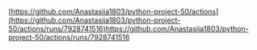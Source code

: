 [https://github.com/Anastasiia1803/python-project-50/actions](https://github.com/Anastasiia1803/python-project-50/actions/runs/7928741516)https://github.com/Anastasiia1803/python-project-50/actions/runs/7928741516
